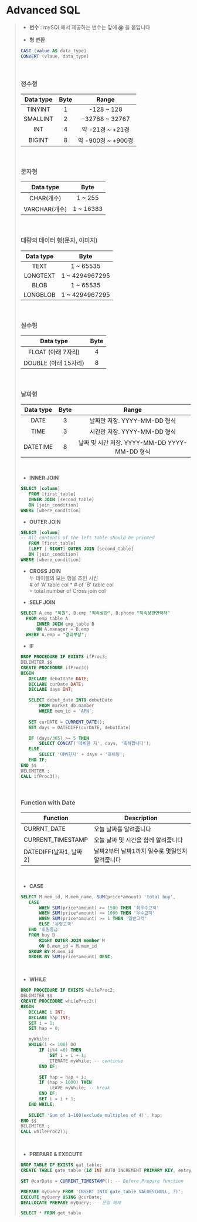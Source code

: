 # Advanced SQL

> * __변수__ : mySQL에서 제공하는 변수는 앞에 __@__ 을 붙입니다<br>
> 
> * __형 변환__
>      
>  ```SQL
> CAST (value AS data_type)
> CONVERT (vlaue, data_type)
>  ```
><br>
>
> ### __정수형__
> Data type |Byte|Range
> :-----:|:---:|:---:
> TINYINT|1| -128 ~ 128
> SMALLINT|2|-32768 ~ 32767
> INT|4|약 -21경 ~ +21경
> BIGINT|8| 약 -900경 ~ +900경
> <br>
>
> ### __문자형__
> Data type |Byte
> :-----:|:---:
> CHAR(개수)| 1 ~ 255
> VARCHAR(개수)|1 ~ 16383
> <br>
>
> ### __대량의 데이터 형(문자, 이미지)__
> Data type |Byte|
> :-----:|:---:
> TEXT|1 ~ 65535
> LONGTEXT|1 ~ 4294967295
> BLOB|1 ~ 65535
> LONGBLOB| 1 ~ 4294967295
> <br>
>
> ### __실수형__
> Data type |Byte|
> :-----:|:---:
> FLOAT (아래 7자리)|4
> DOUBLE (아래 15자리)| 8
> <br>
>
> ### __날짜형__
> Data type |Byte|Range
> :-----:|:---:|:---:
> DATE|3| 날짜만 저장. YYYY-MM-DD 형식
> TIME|3|시간만 저장. YYYY-MM-DD 형식
> DATETIME|8|날짜 및 시간 저장. YYYY-MM-DD YYYY-MM-DD 형식
> <br> 
> 
>  * __INNER JOIN__ 
> ```sql
>SELECT [column]
>    FROM [first_table]
>    INNER JOIN [second_table]
>    ON [join_condition]
>WHERE [where_condition]
>```
>  * __OUTER JOIN__ 
> ```sql
>SELECT [column]
>-- All contents of the left table should be printed
>    FROM [first_table] 
>    [LEFT | RIGHT] OUTER JOIN [second_table]
>    ON [join_condition]
>WHERE [where_condition]
>```
> * __CROSS JOIN__<br>
> 두 테이블의 모든 행을 조인 시킴<br> # of 'A' table col * # of 'B' table col <br>= total number of Cross join col
>
> * __SELF JOIN__
> ```sql
>SELECT A.emp "직원", B.emp "직속상관", B.phone "직속상관연락처"
>   FROM emp_table A
>       INNER JOIN emp_table B
>       ON A.manager = B.emp
>   WHERE A.emp = "경리부장";  
>```
> * __IF__ 
> ```sql
>DROP PROCEDURE IF EXISTS ifProc3;
>DELIMITER $$
>CREATE PROCEDURE ifProc3()
>BEGIN 
>    DECLARE debutDate DATE;
>    DECLARE curDate DATE;
>    DECLARE days INT;
>
>    SELECT debut_date INTO debutDate
>        FROM market_db.mamber
>        WHERE mem_id = 'APN';
>    
>    SET curDATE = CURRENT_DATE();
>    SET days = DATEDIFF(curDATE, debutDate)
>
>    IF (days/365) >= 5 THEN
>        SELECT CONCAT('데뷔한 지', days, '축하합니다');
>    ELSE 
>        SELECT '데뷔한지' + days + '화이팅';
>    END IF;
>END $$
>DELIMITER ;
>CALL ifProc3();
>``` 
><br>
>
>### __Function with Date__
>Function| Description
>--|--
>CURRNT_DATE|오늘 날짜를 알려줍니다
>CURRENT_TIMESTAMP|오늘 날짜 및 시간을 함께 알려줍니다
>DATEDIFF(날짜1, 날짜2)|날짜2부터 날짜1까지 일수로 몇일인지 알려줍니다
><br>
>
>* __CASE__
>```sql
>SELECT M.mem_id, M.mem_name, SUM(price*amount) 'total buy',
>    CASE
>        WHEN SUM(price*amount) >= 1500 THEN '최우수고객'
>        WHEN SUM(price*amount) >= 1000 THEN '우수고객'
>        WHEN SUM(price*amount) >= 1 THEN '일반고객'
>        ELSE '유령고객'
>    END '회원등급'
>    FROM buy B
>        RIGHT OUTER JOIN member M
>        ON B.mem_id = M.mem_id
>    GROUP BY M.mem_id
>    ORDER BY SUM(price*amount) DESC;
>```
><br>
>
>* __WHILE__
>
>```sql
>DROP PROCEDURE IF EXISTS whileProc2;
>DELIMITER $$
>CREATE PROCEDURE whileProc2()
>BEGIN
>    DECLARE i INT; 
>    DECLARE hap INT;
>    SET i = 1;
>    SET hap = 0;
>
>    myWhile:
>    WHILE(i <= 100) DO
>        IF (i%4 =0) THEN
>            SET i = i + 1;
>            ITERATE myWhile; -- continue
>        END IF;
>
>        SET hap = hap + i;
>        IF (hap > 1000) THEN
>            LEAVE myWhile; -- break
>        END IF;
>        SET i = i + 1;
>    END WHILE;
>    
>    SELECT 'Sum of 1~100(exclude multiples of 4)', hap;
>END $$
>DELIMITER ;
>CALL whileProc2();
>```
><br>
>
>* __PREPARE & EXECUTE__
>```sql
>DROP TABLE IF EXISTS gat_table;
>CREATE TABLE gate_table (id INT AUTO_INCREMENT PRIMARY KEY, entry_time DATETIME);
>
>SET @curDate = CURRENT_TIMESTAMP(); -- Before Prepare function
>
>PREPARE myQuery FROM 'INSERT INTO gate_table VALUES(NULL, ?)';
>EXECUTE myQuery USING @curDate;
>DEALLOCATE PREPARE myQuery; -- 문장 해제
>
>SELECT * FROM get_table
>``` 



